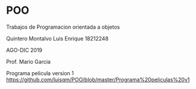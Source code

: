 # POO
Trabajos de Programacion orientada a objetos

Quintero Montalvo Luis Enrique 18212248

AGO-DIC 2019

Prof. Mario Garcia

Programa pelicula version 1 <https://github.com/luisqm/POO/blob/master/Programa%20peliculas%20v1>
